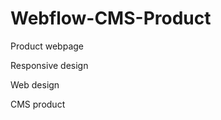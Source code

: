 # Webflow-CMS-Product




Product webpage






Responsive design






Web design







CMS product
